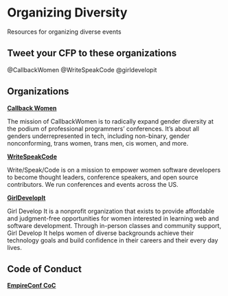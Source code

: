 # Organizing Diversity
Resources for organizing diverse events

## Tweet your CFP to these organizations

@CallbackWomen @WriteSpeakCode @girldevelopit

## Organizations

**[Callback Women](http://www.callbackwomen.com/)**

The mission of CallbackWomen is to radically expand gender diversity at the podium of professional programmers’ conferences. It’s about all genders underrepresented in tech, including non-binary, gender nonconforming, trans women, trans men, cis women, and more.

**[WriteSpeakCode](http://www.writespeakcode.com/)**

Write/Speak/Code is on a mission to empower women software developers to become thought leaders, conference speakers, and open source contributors. We run conferences and events across the US.

**[GirlDevelopIt](https://www.girldevelopit.com/)**

Girl Develop It is a nonprofit organization that exists to provide affordable and judgment-free opportunities for women interested in learning web and software development. Through in-person classes and community support, Girl Develop It helps women of diverse backgrounds achieve their technology goals and build confidence in their careers and their every day lives.

## Code of Conduct

**[EmpireConf CoC](https://github.com/EmpireJS/Code-of-Conduct)**
